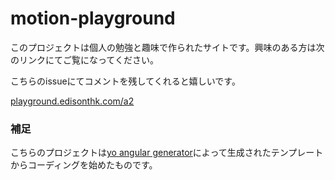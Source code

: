 # motion-playground

このプロジェクトは個人の勉強と趣味で作られたサイトです。興味のある方は次のリンクにてご覧になってください。

こちらのissueにてコメントを残してくれると嬉しいです。

[playground.edisonthk.com/a2](http://playground.edisonthk.com/a2/)

### 補足

こちらのプロジェクトは[yo angular generator](https://github.com/yeoman/generator-angular)によって生成されたテンプレートからコーディングを始めたものです。

